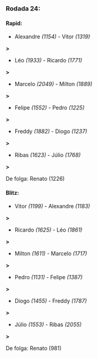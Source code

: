 ### Rodada 24:

#### Rapid:

* Alexandre *(1154)*     -     Vitor *(1319)*

 **>** 
* Léo *(1933)*     -     Ricardo *(1771)*

 **>** 
* Marcelo *(2049)*     -     Milton *(1889)*

 **>** 
* Felipe *(1552)*     -     Pedro *(1225)*

 **>** 
* Freddy *(1882)*     -     Diogo *(1237)*

 **>** 
* Ribas *(1623)*     -     Júlio *(1768)*

 **>** 

De folga: Renato (1226)

#### Blitz:

* Vitor *(1199)*     -     Alexandre *(1183)*

 **>** 
* Ricardo *(1625)*     -     Léo *(1861)*

 **>** 
* Milton *(1611)*     -     Marcelo *(1717)*

 **>** 
* Pedro *(1131)*     -     Felipe *(1387)*

 **>** 
* Diogo *(1455)*     -     Freddy *(1787)*

 **>** 
* Júlio *(1553)*     -     Ribas *(2055)*

 **>** 

De folga: Renato (981)

